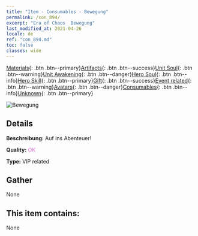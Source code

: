 ```yaml
---
title: "Item - Consumables - Bewegung"
permalink: /con_894/
excerpt: "Era of Chaos  Bewegung"
last_modified_at: 2021-04-26
locale: de
ref: "con_894.md"
toc: false
classes: wide
---
```

 [Materials](/ItemsDE/){: .btn .btn--primary}[Artifacts](/ItemsDE/Artifacts/){: .btn .btn--success}[Unit Soul](/ItemsDE/UnitSoul/){: .btn .btn--warning}[Unit Awakening](/ItemsDE/UnitAwakening/){: .btn .btn--danger}[Hero Soul](/ItemsDE/HeroSoul/){: .btn .btn--info}[Hero Skill](/ItemsDE/HeroSkill/){: .btn .btn--primary}[Gift](/ItemsDE/Gift/){: .btn .btn--success}[Event related](/ItemsDE/Events/){: .btn .btn--warning}[Avatars](/ItemsDE/Avatars/){: .btn .btn--danger}[Consumables](/ItemsDE/Consumables/){: .btn .btn--info}[Unknown](/ItemsDE/Unknown/){: .btn .btn--primary}

 ![Bewegung](/images/t/i_111.png)

## Details
 **Beschreibung:** Auf ins Abenteuer!

 **Quality:** <span style="color: #DA70D6">OK</span>

 **Type:** VIP related

## Gather

  None

## This item contains:

  None

